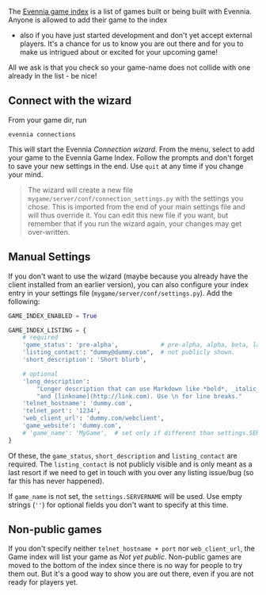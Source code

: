 
The [Evennia game index](http://games.evennia.com) is a list of games built or
being built with Evennia. Anyone is allowed to add their game to the index
- also if you have just started development and don't yet accept external
players. It's a chance for us to know you are out there and for you to make us
intrigued about or excited for your upcoming game! 

All we ask is that you check so your game-name does not collide with one
already in the list - be nice! 

## Connect with the wizard

From your game dir, run

    evennia connections 

This will start the Evennia _Connection wizard_. From the menu, select to add
your game to the Evennia Game Index. Follow the prompts and don't forget to
save your new settings in the end. Use `quit` at any time if you change your
mind.

> The wizard will create a new file `mygame/server/conf/connection_settings.py`
> with the settings you chose. This is imported from the end of your main
> settings file and will thus override it. You can edit this new file if you
> want, but remember that if you run the wizard again, your changes may get
> over-written.

## Manual Settings 

If you don't want to use the wizard (maybe because you already have the client installed from an earlier version), you can also configure your index entry in your settings file (`mygame/server/conf/settings.py`). Add the following: 

```python
GAME_INDEX_ENABLED = True 

GAME_INDEX_LISTING = {
    # required 
    'game_status': 'pre-alpha',            # pre-alpha, alpha, beta, launched
    'listing_contact': "dummy@dummy.com",  # not publicly shown.
    'short_description': 'Short blurb',    

    # optional 
    'long_description':
        "Longer description that can use Markdown like *bold*, _italic_"
        "and [linkname](http://link.com). Use \n for line breaks."
    'telnet_hostname': 'dummy.com',            
    'telnet_port': '1234',                     
    'web_client_url': 'dummy.com/webclient',   
    'game_website': 'dummy.com',              
    # 'game_name': 'MyGame',  # set only if different than settings.SERVERNAME
}
```

Of these, the `game_status`, `short_description` and `listing_contact` are
required.  The `listing_contact` is not publicly visible and is only meant as a
last resort if we need to get in touch with you over any listing issue/bug (so
far this has never happened).

If `game_name` is not set, the `settings.SERVERNAME` will be used. Use empty strings 
(`''`) for optional fields you don't want to specify at this time. 

## Non-public games

If you don't specify neither `telnet_hostname + port` nor
`web_client_url`, the Game index will list your game as _Not yet public_.
Non-public games are moved to the bottom of the index since there is no way
for people to try them out. But it's a good way to show you are out there, even
if you are not ready for players yet.
